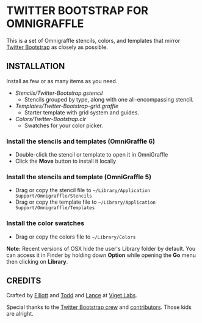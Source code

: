 TWITTER BOOTSTRAP FOR OMNIGRAFFLE
========================================

This is a set of Omnigraffle stencils, colors, and templates that mirror [Twitter Bootstrap](http://github.com/twitter/bootstrap) as closely as possible. 


INSTALLATION
------------

Install as few or as many items as you need. 

* *Stencils/Twitter-Bootstrap.gstencil*
  * Stencils grouped by type, along with one all-encompassing stencil.
* *Templates/Twitter-Bootstrap-grid.graffle*
  * Starter template with grid system and guides.
* *Colors/Twitter-Bootstrap.clr*
  * Swatches for your color picker.

### Install the stencils and templates (OmniGraffle 6)

* Double-click the stencil or template to open it in OmniGraffle
* Click the **Move** button to install it locally

### Install the stencils and template (OmniGraffle 5)

* Drag or copy the stencil file to `~/Library/Application Support/Omnigraffle/Stencils`
* Drag or copy the template file to `~/Library/Application Support/Omnigraffle/Templates`

### Install the color swatches

* Drag or copy the colors file to `~/Library/Colors`

**Note:** Recent versions of OSX hide the user's Library folder by default. You can access it in Finder by holding down **Option** while opening the **Go** menu then clicking on **Library**.


CREDITS
-------

Crafted by [Elliott](http://twitter.com/elliottmunoz) and [Todd](http://twitter.com/toddmoy) and [Lance](http://twitter.com/gutini) at [Viget Labs](http://viget.com).

Special thanks to the [Twitter Bootstrap crew](https://github.com/orgs/twbs/members) and [contributors](https://github.com/twbs/bootstrap/graphs/contributors). Those kids are alright.
